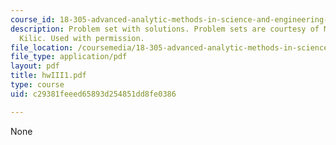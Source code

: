 ```yaml
---
course_id: 18-305-advanced-analytic-methods-in-science-and-engineering-fall-2004
description: Problem set with solutions. Problem sets are courtesy of Mustafa Sabri
  Kilic. Used with permission.
file_location: /coursemedia/18-305-advanced-analytic-methods-in-science-and-engineering-fall-2004/c29381feeed65893d254851dd8fe0386_hwIII1.pdf
file_type: application/pdf
layout: pdf
title: hwIII1.pdf
type: course
uid: c29381feeed65893d254851dd8fe0386

---
```

None